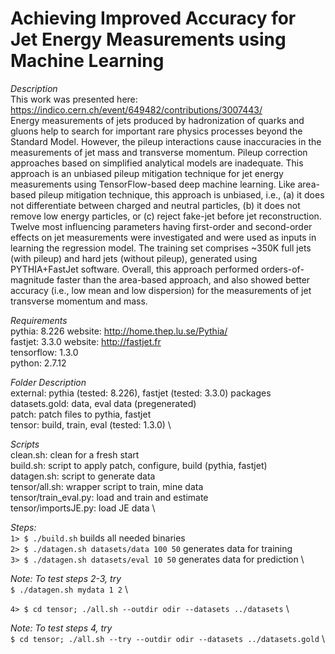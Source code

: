 # Achieving Improved Accuracy for Jet Energy Measurements using Machine Learning

*Description*\
This work was presented here: https://indico.cern.ch/event/649482/contributions/3007443/ \
Energy measurements of jets produced by hadronization of quarks and gluons help to search for important rare physics processes beyond the Standard Model. However, the pileup interactions cause inaccuracies in the measurements of jet mass and transverse momentum. Pileup correction approaches based on simplified analytical models are inadequate. This approach is an unbiased pileup mitigation technique for jet energy measurements using TensorFlow-based deep machine learning. Like area-based pileup mitigation technique, this approach is unbiased, i.e., (a) it does not differentiate between charged and neutral particles, (b) it does not remove low energy particles, or (c) reject fake-jet before jet reconstruction. Twelve most influencing parameters having first-order and second-order effects on jet measurements were investigated and were used as inputs in learning the regression model. The training set comprises ~350K full jets (with pileup) and hard jets (without pileup), generated using PYTHIA+FastJet software. Overall, this approach performed orders-of-magnitude faster than the area-based approach, and also showed better accuracy (i.e., low mean and low dispersion) for the measurements of jet transverse momentum and mass.

*Requirements* \
pythia:  8.226 website: http://home.thep.lu.se/Pythia/ \
fastjet: 3.3.0 website: http://fastjet.fr \
tensorflow: 1.3.0 \
python: 2.7.12

*Folder Description* \
external: pythia (tested: 8.226), fastjet (tested: 3.3.0) packages \
datasets.gold: data, eval data (pregenerated) \
patch: patch files to pythia, fastjet \
tensor: build, train, eval (tested: 1.3.0) \

*Scripts* \
clean.sh: clean for a fresh start \
build.sh: script to apply patch, configure, build (pythia, fastjet) \
datagen.sh: script to generate data \
tensor/all.sh: wrapper script to train, mine data \
tensor/train_eval.py: load and train and estimate \
tensor/importsJE.py: load JE data \


*Steps:* \
`1> $ ./build.sh` builds all needed binaries \
`2> $ ./datagen.sh datasets/data 100 50` generates data for training \
`3> $ ./datagen.sh datasets/eval 10 50` generates data for prediction \

_Note: To test steps 2-3, try_ \
`$ ./datagen.sh mydata 1 2` \

`4> $ cd tensor; ./all.sh --outdir odir --datasets ../datasets` \

_Note: To test steps 4, try_ \
`$ cd tensor; ./all.sh --try --outdir odir --datasets ../datasets.gold` \
